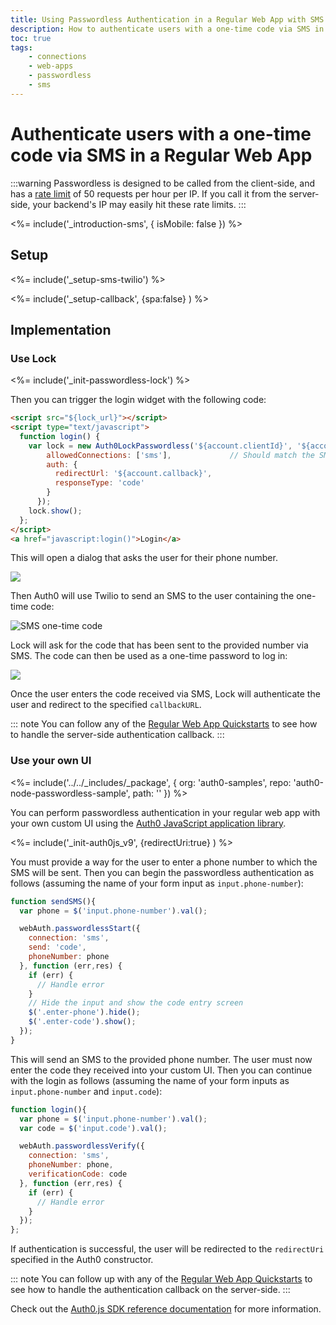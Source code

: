 ```yaml
---
title: Using Passwordless Authentication in a Regular Web App with SMS
description: How to authenticate users with a one-time code via SMS in a traditional web app that runs on the server
toc: true
tags:
    - connections
    - web-apps
    - passwordless
    - sms
---
```

# Authenticate users with a one-time code via SMS in a Regular Web App

:::warning
Passwordless is designed to be called from the client-side, and has a [rate limit](/policies/rate-limits#authentication-api) of 50 requests per hour per IP. If you call it from the server-side, your backend's IP may easily hit these rate limits.
:::

<%= include('_introduction-sms', { isMobile: false }) %>

## Setup

<%= include('_setup-sms-twilio') %>

<%= include('_setup-callback', {spa:false} ) %>

## Implementation

### Use Lock

<%= include('_init-passwordless-lock') %>

Then you can trigger the login widget with the following code:

```html
<script src="${lock_url}"></script>
<script type="text/javascript">
  function login() {
    var lock = new Auth0LockPasswordless('${account.clientId}', '${account.namespace}', {
        allowedConnections: ['sms'],             // Should match the SMS connection name  
        auth: {
          redirectUrl: '${account.callback}',
          responseType: 'code'
        }
      });
    lock.show();
  };
</script>
<a href="javascript:login()">Login</a>
```

This will open a dialog that asks the user for their phone number.

![](/media/articles/connections/passwordless/passwordless-sms-enter-phone-web.png)

Then Auth0 will use Twilio to send an SMS to the user containing the one-time code:

<div class="phone-mockup"><img src="/media/articles/connections/passwordless/passwordless-sms-receive-code-web.png" alt="SMS one-time code"/></div>

Lock will ask for the code that has been sent to the provided number via SMS. The code can then be used as a one-time password to log in:

![](/media/articles/connections/passwordless/passwordless-sms-enter-code-web.png)

Once the user enters the code received via SMS, Lock will authenticate the user and redirect to the specified `callbackURL`.

::: note
You can follow any of the [Regular Web App Quickstarts](/quickstart/webapp) to see how to handle the server-side authentication callback.
:::

### Use your own UI

<%= include('../../_includes/_package', {
  org: 'auth0-samples',
  repo: 'auth0-node-passwordless-sample',
  path: ''
}) %>

You can perform passwordless authentication in your regular web app with your own custom UI using the [Auth0 JavaScript application library](/libraries/auth0js).

<%= include('_init-auth0js_v9', {redirectUri:true} ) %>

You must provide a way for the user to enter a phone number to which the SMS will be sent. Then you can begin the passwordless authentication as follows (assuming the name of your form input as `input.phone-number`):

```js
function sendSMS(){
  var phone = $('input.phone-number').val();

  webAuth.passwordlessStart({
    connection: 'sms',
    send: 'code',
    phoneNumber: phone
  }, function (err,res) {
    if (err) {
      // Handle error
    }
    // Hide the input and show the code entry screen
    $('.enter-phone').hide();
    $('.enter-code').show();
  });
}
```

This will send an SMS to the provided phone number. The user must now enter the code they received into your custom UI. Then you can continue with the login as follows (assuming the name of your form inputs as `input.phone-number` and `input.code`):

```js
function login(){
  var phone = $('input.phone-number').val();
  var code = $('input.code').val();

  webAuth.passwordlessVerify({
    connection: 'sms',
    phoneNumber: phone,
    verificationCode: code
  }, function (err,res) {
    if (err) {
      // Handle error
    }
  });
};
```

If authentication is successful, the user will be redirected to the `redirectUri` specified in the Auth0 constructor.

::: note
You can follow up with any of the [Regular Web App Quickstarts](/quickstart/webapp) to see how to handle the authentication callback on the server-side.
:::

Check out the [Auth0.js SDK reference documentation](/libraries/auth0js) for more information.
